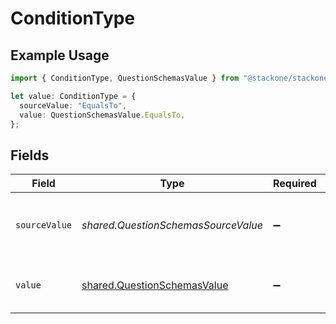 # ConditionType

## Example Usage

```typescript
import { ConditionType, QuestionSchemasValue } from "@stackone/stackone-client-ts/sdk/models/shared";

let value: ConditionType = {
  sourceValue: "EqualsTo",
  value: QuestionSchemasValue.EqualsTo,
};
```

## Fields

| Field                                                                             | Type                                                                              | Required                                                                          | Description                                                                       | Example                                                                           |
| --------------------------------------------------------------------------------- | --------------------------------------------------------------------------------- | --------------------------------------------------------------------------------- | --------------------------------------------------------------------------------- | --------------------------------------------------------------------------------- |
| `sourceValue`                                                                     | *shared.QuestionSchemasSourceValue*                                               | :heavy_minus_sign:                                                                | The source value of the question's condition type                                 | EqualsTo                                                                          |
| `value`                                                                           | [shared.QuestionSchemasValue](../../../sdk/models/shared/questionschemasvalue.md) | :heavy_minus_sign:                                                                | The type of the question's condition                                              | equals_to                                                                         |